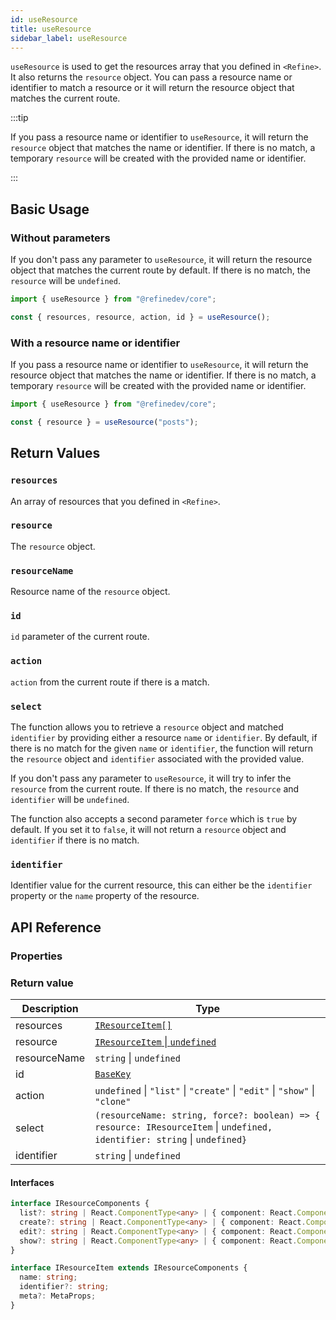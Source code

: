 ```yaml
---
id: useResource
title: useResource
sidebar_label: useResource
---
```


`useResource` is used to get the resources array that you defined in `<Refine>`. It also returns the `resource` object. You can pass a resource name or identifier to match a resource or it will return the resource object that matches the current route.

:::tip

If you pass a resource name or identifier to `useResource`, it will return the `resource` object that matches the name or identifier. If there is no match, a temporary `resource` will be created with the provided name or identifier.

:::

## Basic Usage

### Without parameters

If you don't pass any parameter to `useResource`, it will return the resource object that matches the current route by default. If there is no match, the `resource` will be `undefined`.

```ts
import { useResource } from "@refinedev/core";

const { resources, resource, action, id } = useResource();
```

### With a resource name or identifier

If you pass a resource name or identifier to `useResource`, it will return the resource object that matches the name or identifier. If there is no match, a temporary `resource` will be created with the provided name or identifier.

```ts
import { useResource } from "@refinedev/core";

const { resource } = useResource("posts");
```

## Return Values

### `resources`

An array of resources that you defined in `<Refine>`.

### `resource`

The `resource` object.

### `resourceName`

Resource name of the `resource` object.

### `id`

`id` parameter of the current route.

### `action`

`action` from the current route if there is a match.

### `select`

The function allows you to retrieve a `resource` object and matched `identifier` by providing either a resource `name` or `identifier`. By default, if there is no match for the given `name` or `identifier`, the function will return the `resource` object and `identifier` associated with the provided value.

If you don't pass any parameter to `useResource`, it will try to infer the `resource` from the current route. If there is no match, the `resource` and `identifier` will be `undefined`.

The function also accepts a second parameter `force` which is `true` by default. If you set it to `false`, it will not return a `resource` object and `identifier` if there is no match.

### `identifier`

Identifier value for the current resource, this can either be the `identifier` property or the `name` property of the resource.

## API Reference

### Properties

<PropsTable module="@refinedev/core/useResource"  />

### Return value

| Description  | Type                                                                                                                      |
| ------------ | ------------------------------------------------------------------------------------------------------------------------- |
| resources    | [`IResourceItem[]`](#interfaces)                                                                                          |
| resource     | [`IResourceItem` \| `undefined`](#interfaces)                                                                             |
| resourceName | `string` \| `undefined`                                                                                                   |
| id           | [`BaseKey`](/api-reference/core/interfaces.md#basekey)                                                                    |
| action       | `undefined` \| `"list"` \| `"create"` \| `"edit"` \| `"show"` \| `"clone"`                                                |
| select       | `(resourceName: string, force?: boolean) => { resource: IResourceItem` \| `undefined, identifier: string` \| `undefined}` |
| identifier   | `string` \| `undefined`                                                                                                   |

#### Interfaces

```ts
interface IResourceComponents {
  list?: string | React.ComponentType<any> | { component: React.ComponentType<any>; path: string };
  create?: string | React.ComponentType<any> | { component: React.ComponentType<any>; path: string };
  edit?: string | React.ComponentType<any> | { component: React.ComponentType<any>; path: string };
  show?: string | React.ComponentType<any> | { component: React.ComponentType<any>; path: string };
}

interface IResourceItem extends IResourceComponents {
  name: string;
  identifier?: string;
  meta?: MetaProps;
}
```
